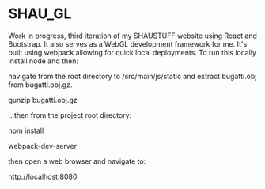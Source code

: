 # SHAU_GL
Work in progress, third iteration of my SHAUSTUFF website using React and Bootstrap. It also serves as a WebGL development framework for me. It's built using webpack allowing for quick local deployments. To run this locally install node and then:

navigate from the root directory to /src/main/js/static and extract bugatti.obj from bugatti.obj.gz.

gunzip bugatti.obj.gz

...then from the project root directory:

npm install

webpack-dev-server

then open a web browser and navigate to:

http://localhost:8080

